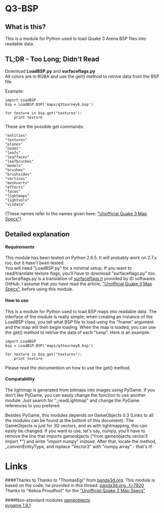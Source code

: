 Q3-BSP
======
What is this?
-----
This is a module for Python used to load Quake 3 Arena BSP files into readable data.


TL;DR - **T**oo **L**ong; **D**idn't **R**ead
------
Download **LoadBSP.py** and **surfaceflags.py**  
All colors are in RGBA and use the get() method to retrive data from the BSP file.  
  
Example:  
```
import LoadBSP
bsp = LoadBSP.BSP('maps/q3tourney6.bsp')

for texture in bsp.get("textures"):
    print texture
```
  
These are the possible get commands:  
```
"entities"
"textures"
"planes"
"nodes"
"leafs"
"leaffaces"
"leafbrushes"
"models"
"brushes"
"brushsides"
"vertices"
"meshverts"
"effects"
"faces"
"lightmaps"
"lightvols"
"visdata"
```
(These names refer to the names given here:
["Unofficial Quake 3 Map Specs"](http://www.mralligator.com/q3/))

Detailed explanation
------

#### Requirements
This module has been tested on Python 2.6.5. It will probably work on 2.7.x too, but it hasn't been
tested.  
You will need "LoadBSP.py" for a minimal setup. If you want to read/translate texture flags, you'll
have to download "surfaceflags.py" too. surfaceflags.py is a translation of
[surfaceflags.h](https://github.com/id-Software/Quake-III-Arena/blob/master/code/game/surfaceflags.h)
provided by ID softwares GitHub.
I assume that you have read the article,
["Unofficial Quake 3 Map Specs"](http://www.mralligator.com/q3/), before using this module.

#### How to use
This is a module for Python used to load BSP maps into readable data. The interface of the module is
really simple; when creating an instance of the LoadBSP class, you tell what BSP file to load using
the "fname" argument and the map will then begin loading. When the map is loaded, you can
use the get() method to retrive the data of each "lump". Here is an example:  

```
import LoadBSP
bsp = LoadBSP.BSP('maps/q3tourney6.bsp')

for texture in bsp.get("textures"):
    print texture
```
  
Please read the documention on how to use the get() method.  

#### Compatability
The lightmap is generated from bitmaps into images using PyGame. If you don't like PyGame, you can
easily change the function to use another module. Just search for "_readLightmap" and change the
PyGame references to you prefered   
  
Besides PyGame, this modules depends on GameObjects 0.3 (Links to all the modules can be found at
the bottom of this document). The GameObjects is just for 3D vectors, and as with lightmapping, this
can easily be changed. If you want to use, let's say, numpy, you'll have to remove the line that
imports gameobjects ("from gameobjects.vector3 import *") and write "import numpy" instead. After
that, locate the method, _convertEntityType, and replace "Vector3" with "numpy.array" - that's it!  
  
  
  
Links
======
####Thanks to
Thanks to "ThomasEgi" from [panda3d.org](https://panda3d.org). This module is based on the code, he
provided in this thread: [panda3d.org...t=7920](https://www.panda3d.org/forums/viewtopic.php?t=7920)
Thanks to "Kekoa Proudfoot" for the ["Unofficial Quake 3 Map Specs"](http://www.mralligator.com/q3/)

####Non-standard modules
[gameobjects](https://pypi.python.org/pypi/gameobjects)  
[pygame 1.9.1](http://www.pygame.org/download.shtml)  
